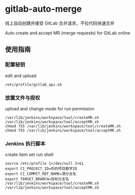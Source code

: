 # gitlab-auto-merge

线上自动创建并接受 GitLab 合并请求，不拉代码快速合并

Auto create and accept MR (merge requests) for GitLab online


## 使用指南

### 配置秘钥

edit and upload
```
/etc/profile/gitlab_api.sh
```

### 放置文件与授权

upload and change mode for run permission
```
/var/lib/jenkins/workspace/tool/createMR.sh
/var/lib/jenkins/workspace/tool/acceptMR.sh
chmod 755 /var/lib/jenkins/workspace/tool/createMR.sh
chmod 755 /var/lib/jenkins/workspace/tool/acceptMR.sh
```

### Jenkins 执行脚本

create item set run shell
```shell
source /etc/profile 1>/dev/null 2>&1
export CI_PROJECT_ID=你的项目数字ID
export CI_COMMIT_REF_NAME=源分支名
export TARGET_BRANCH=目标分支名
/var/lib/jenkins/workspace/tool/createMR.sh
/var/lib/jenkins/workspace/tool/acceptMR.sh
```